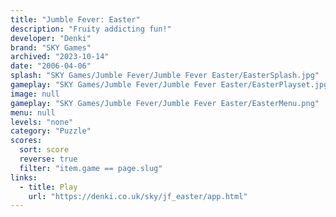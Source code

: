 ```yaml
---
title: "Jumble Fever: Easter"
description: "Fruity addicting fun!"
developer: "Denki"
brand: "SKY Games"
archived: "2023-10-14"
date: "2006-04-06"
splash: "SKY Games/Jumble Fever/Jumble Fever Easter/EasterSplash.jpg"
gameplay: "SKY Games/Jumble Fever/Jumble Fever Easter/EasterPlayset.jpg"
image: null
gameplay: "SKY Games/Jumble Fever/Jumble Fever Easter/EasterMenu.png"
menu: null
levels: "none"
category: "Puzzle"
scores:
  sort: score
  reverse: true
  filter: "item.game == page.slug"
links:
  - title: Play
    url: "https://denki.co.uk/sky/jf_easter/app.html"
---
```

